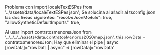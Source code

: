 Problema con import localeTextESPes from '../assets/data/localeTextESPes.json';
Se solucina al añadir al tsconfig.json las dos lineas siguientes:
"resolveJsonModule": true,
"allowSyntheticDefaultImports": true,


Al usar 
import contratosmenoresJson from '../../../../assets/data/contratosMenores2020map.json';
this.rowData = contratosmenoresJson;
Hay que eliminar el pipe | async
	[rowData]="rowData | async" =>  	[rowData]="rowData"
